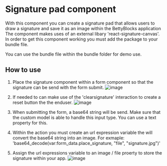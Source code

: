 # Signature pad component

With this component you can create a signature pad that allows users to draw a signature and save it as an image within the BettyBlocks application
The component makes uses of an external libary 'react-signature-canvas'. In order to get this component working you must add the package to your bundle file.

You can use the bundle file within the bundle folder for demo use.

## How to use

1. Place the signature component within a form component so that the signature can be send with the form submit.
![image](https://user-images.githubusercontent.com/58258518/159506157-3164bee6-5561-4566-9c18-1d3923eefff9.png)

2. If needed to can make use of the 'clearsignature' interaction to create a reset button the the enduser.
![image](https://user-images.githubusercontent.com/58258518/159506370-1cc2bf58-582b-471f-b168-0e89859d199a.png)

3. When submitting the form, a base64 string will be send. Make sure that the custom model is able to handle this input type. You can use a text property for this.

4. Within the action you must create an url expression variable the will convert the base64 string into an image. 
For exmaple: 'base64_decode(var:form_data.place_signature, "file", "signature.jpg")' 

5. Assign the url expressions variable to an image / file proerty to store the signature within your app.
![image](https://user-images.githubusercontent.com/58258518/159507114-f052693d-1daf-42d3-8184-b1321be3edb2.png)

